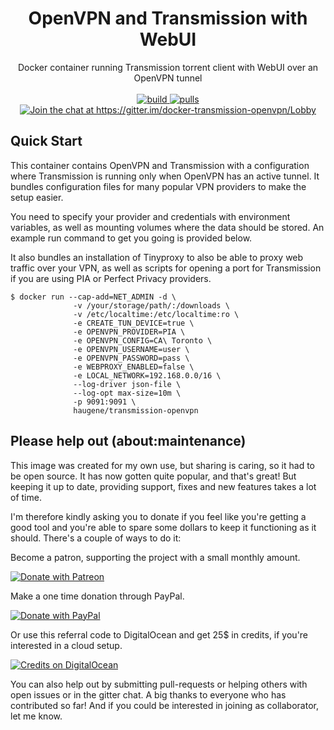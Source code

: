 <h1 align="center">
  OpenVPN and Transmission with WebUI
</h1>

<p align="center">
  Docker container running Transmission torrent client with WebUI over an OpenVPN tunnel
  <br/><br/>

  <a href="https://hub.docker.com/r/haugene/transmission-openvpn/">
    <img alt="build" src="https://img.shields.io/docker/automated/haugene/transmission-openvpn.svg" />
  </a>
  <a href="https://hub.docker.com/r/haugene/transmission-openvpn/">
    <img alt="pulls" src="https://img.shields.io/docker/pulls/haugene/transmission-openvpn.svg" />
  </a>
  <a href="https://gitter.im/docker-transmission-openvpn/Lobby?utm_source=badge&utm_medium=badge&utm_campaign=pr-badge&utm_content=badge">
    <img alt="Join the chat at https://gitter.im/docker-transmission-openvpn/Lobby" src="https://badges.gitter.im/docker-transmission-openvpn/Lobby.svg" />
  </a>
</p>

## Quick Start

This container contains OpenVPN and Transmission with a configuration where Transmission is running only when OpenVPN has an active tunnel. It bundles configuration files for many popular VPN providers to make the setup easier.

You need to specify your provider and credentials with environment variables, as well as mounting volumes where the data should be stored. An example run command to get you going is provided below.

It also bundles an installation of Tinyproxy to also be able to proxy web traffic over your VPN, as well as scripts for opening a port for Transmission if you are using PIA or Perfect Privacy providers.

```
$ docker run --cap-add=NET_ADMIN -d \
              -v /your/storage/path/:/downloads \
              -v /etc/localtime:/etc/localtime:ro \
              -e CREATE_TUN_DEVICE=true \
              -e OPENVPN_PROVIDER=PIA \
              -e OPENVPN_CONFIG=CA\ Toronto \
              -e OPENVPN_USERNAME=user \
              -e OPENVPN_PASSWORD=pass \
              -e WEBPROXY_ENABLED=false \
              -e LOCAL_NETWORK=192.168.0.0/16 \
              --log-driver json-file \
              --log-opt max-size=10m \
              -p 9091:9091 \
              haugene/transmission-openvpn
```

## Please help out (about:maintenance)

This image was created for my own use, but sharing is caring, so it had to be open source.
It has now gotten quite popular, and that's great! But keeping it up to date, providing support, fixes
and new features takes a lot of time.

I'm therefore kindly asking you to donate if you feel like you're getting a good tool
and you're able to spare some dollars to keep it functioning as it should. There's a couple of ways to do it:

Become a patron, supporting the project with a small monthly amount.

[![Donate with Patreon](https://github.com/haugene/docker-transmission-openvpn/raw/master/images/patreon.png)](https://www.patreon.com/haugene)

Make a one time donation through PayPal.

[![Donate with PayPal](https://img.shields.io/badge/Donate-PayPal-green.svg)](https://www.paypal.com/cgi-bin/webscr?cmd=_s-xclick&hosted_button_id=73XHRSK65KQYC)

Or use this referral code to DigitalOcean and get 25$ in credits, if you're interested in a cloud setup.

[![Credits on DigitalOcean](https://raw.githubusercontent.com/haugene/docker-transmission-openvpn/master/images/digitalocean.png)](https://m.do.co/c/ca994f1552bc)

You can also help out by submitting pull-requests or helping others with
open issues or in the gitter chat. A big thanks to everyone who has contributed so far!
And if you could be interested in joining as collaborator, let me know.